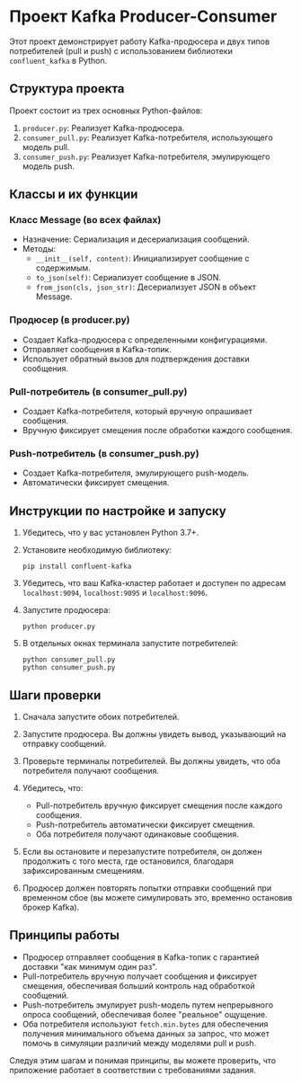 # Проект Kafka Producer-Consumer

Этот проект демонстрирует работу Kafka-продюсера и двух типов потребителей (pull и push) с использованием библиотеки `confluent_kafka` в Python.

## Структура проекта

Проект состоит из трех основных Python-файлов:

1. `producer.py`: Реализует Kafka-продюсера.
2. `consumer_pull.py`: Реализует Kafka-потребителя, использующего модель pull.
3. `consumer_push.py`: Реализует Kafka-потребителя, эмулирующего модель push.

## Классы и их функции

### Класс Message (во всех файлах)

- Назначение: Сериализация и десериализация сообщений.
- Методы:
  - `__init__(self, content)`: Инициализирует сообщение с содержимым.
  - `to_json(self)`: Сериализует сообщение в JSON.
  - `from_json(cls, json_str)`: Десериализует JSON в объект Message.

### Продюсер (в producer.py)

- Создает Kafka-продюсера с определенными конфигурациями.
- Отправляет сообщения в Kafka-топик.
- Использует обратный вызов для подтверждения доставки сообщения.

### Pull-потребитель (в consumer_pull.py)

- Создает Kafka-потребителя, который вручную опрашивает сообщения.
- Вручную фиксирует смещения после обработки каждого сообщения.

### Push-потребитель (в consumer_push.py)

- Создает Kafka-потребителя, эмулирующего push-модель.
- Автоматически фиксирует смещения.

## Инструкции по настройке и запуску

1. Убедитесь, что у вас установлен Python 3.7+.

2. Установите необходимую библиотеку:

   ```
   pip install confluent-kafka
   ```

3. Убедитесь, что ваш Kafka-кластер работает и доступен по адресам `localhost:9094`, `localhost:9095` и `localhost:9096`.

4. Запустите продюсера:

   ```
   python producer.py
   ```

5. В отдельных окнах терминала запустите потребителей:
   ```
   python consumer_pull.py
   python consumer_push.py
   ```

## Шаги проверки

1. Сначала запустите обоих потребителей.

2. Запустите продюсера. Вы должны увидеть вывод, указывающий на отправку сообщений.

3. Проверьте терминалы потребителей. Вы должны увидеть, что оба потребителя получают сообщения.

4. Убедитесь, что:

   - Pull-потребитель вручную фиксирует смещения после каждого сообщения.
   - Push-потребитель автоматически фиксирует смещения.
   - Оба потребителя получают одинаковые сообщения.

5. Если вы остановите и перезапустите потребителя, он должен продолжить с того места, где остановился, благодаря зафиксированным смещениям.

6. Продюсер должен повторять попытки отправки сообщений при временном сбое (вы можете симулировать это, временно остановив брокер Kafka).

## Принципы работы

- Продюсер отправляет сообщения в Kafka-топик с гарантией доставки "как минимум один раз".
- Pull-потребитель вручную получает сообщения и фиксирует смещения, обеспечивая больший контроль над обработкой сообщений.
- Push-потребитель эмулирует push-модель путем непрерывного опроса сообщений, обеспечивая более "реальное" ощущение.
- Оба потребителя используют `fetch.min.bytes` для обеспечения получения минимального объема данных за запрос, что может помочь в симуляции различий между моделями pull и push.

Следуя этим шагам и понимая принципы, вы можете проверить, что приложение работает в соответствии с требованиями задания.
